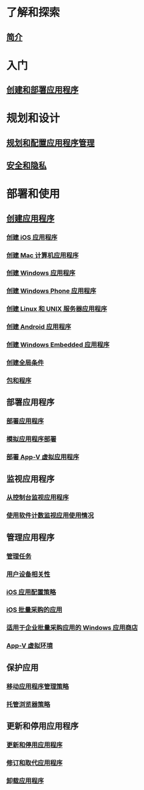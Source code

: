 # 了解和探索
## [简介](understand/introduction-to-application-management.md)

# 入门
## [创建和部署应用程序](get-started/create-and-deploy-an-application.md)

# 规划和设计
## [规划和配置应用程序管理](plan-design/plan-for-and-configure-application-management.md)
## [安全和隐私](plan-design/security-and-privacy-for-application-management.md)

# 部署和使用

## [创建应用程序](deploy-use/create-applications.md)
### [创建 iOS 应用程序](get-started/creating-ios-applications.md)
### [创建 Mac 计算机应用程序](get-started/creating-mac-computer-applications.md)
### [创建 Windows 应用程序](get-started/creating-windows-applications.md)
### [创建 Windows Phone 应用程序](get-started/creating-windows-phone-applications.md)
### [创建 Linux 和 UNIX 服务器应用程序](get-started/creating-linux-and-unix-server-applications.md)
### [创建 Android 应用程序](get-started/creating-android-applications.md)
### [创建 Windows Embedded 应用程序](get-started/creating-windows-embedded-applications.md)
### [创建全局条件](deploy-use/create-global-conditions.md)
### [包和程序](deploy-use/packages-and-programs.md)

## 部署应用程序
### [部署应用程序](deploy-use/deploy-applications.md)
### [模拟应用程序部署](deploy-use/simulate-application-deployments.md)
### [部署 App-V 虚拟应用程序](get-started/deploying-app-v-virtual-applications.md)

## 监视应用程序
### [从控制台监视应用程序](deploy-use/monitor-applications-from-the-console.md)
### [使用软件计数监视应用使用情况](deploy-use/monitor-app-usage-with-software-metering.md)

## 管理应用程序
### [管理任务](deploy-use/management-tasks-applications.md)
### [用户设备相关性](deploy-use/link-users-and-devices-with-user-device-affinity.md)
### [iOS 应用配置策略](deploy-use/configure-ios-apps-with-app-configuration-policies.md)
### [iOS 批量采购的应用](deploy-use/manage-volume-purchased-ios-apps.md)
### [适用于企业批量采购应用的 Windows 应用商店](deploy-use/manage-apps-from-the-windows-store-for-business.md)
### [App-V 虚拟环境](deploy-use/create-app-v-virtual-environments.md)

## 保护应用
### [移动应用程序管理策略](deploy-use/protect-apps-using-mam-policies.md)
### [托管浏览器策略](deploy-use/manage-internet-access-using-managed-browser-policies.md)

## 更新和停用应用程序
### [更新和停用应用程序](deploy-use/update-and-retire-applications.md)
### [修订和取代应用程序](deploy-use/revise-and-supersede-applications.md)
### [卸载应用程序](deploy-use/uninstall-applications.md)


<!--HONumber=Dec16_HO3-->


